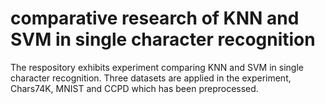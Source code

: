 # comparative research of KNN and SVM in single character recognition
The respository exhibits experiment comparing KNN and SVM in single character recognition. Three datasets are applied in the experiment, Chars74K, MNIST and CCPD which has been preprocessed.
